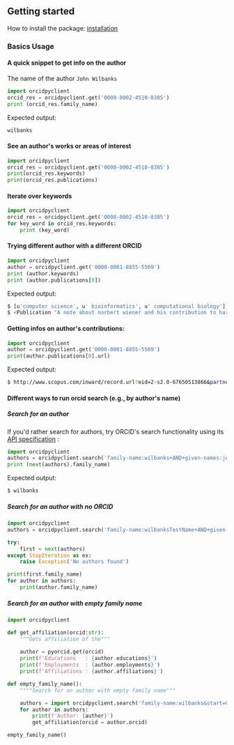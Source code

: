 ## Getting started

How to install the package: [installation](installation.md)

### Basics Usage

#### A quick snippet to get info on the author 

The name of the author ```John Wilbanks```

```python
import orcidpyclient
orcid_res = orcidpyclient.get('0000-0002-4510-0385')
print (orcid_res.family_name)
```

Expected output:
```bash
wilbanks
```

#### See an author's works or areas of interest

```python
import orcidpyclient
orcid_res = orcidpyclient.get('0000-0002-4510-0385')
print(orcid_res.keywords)
print(orcid_res.publications)
```
#### Iterate over keywords

```python
import orcidpyclient
orcid_res = orcidpyclient.get('0000-0002-4510-0385')
for key_word in orcid_res.keywords:
    print (key_word)
```

#### Trying different author with a different ORCID

```python
import orcidpyclient
author = orcidpyclient.get('0000-0001-8855-5569')
print (author.keywords)
print (author.publications[0])
```

Expected output:

```bash
$ [u'computer science', u' bioinformatics', u' computational biology']
$ <Publication "A note about norbert wiener and his contribution to harmonic analysis and tauberian theorems">
```

#### Getting infos on author's contributions:

```python
import orcidpyclient
author = orcidpyclient.get('0000-0001-8855-5569')
print(author.publications[0].url)
````

Expected output:
```bash
$ http://www.scopus.com/inward/record.url?eid=2-s2.0-67650513866&partnerID=MN8TOARS
```

#### Different ways to run orcid search (e.g., by author's name)

##### Search for an author

If you'd rather search for authors, try ORCID's search functionality using its
[API specification](https://members.orcid.org/api/tutorial/search-orcid-registry) :

```python
import orcidpyclient
authors = orcidpyclient.search('family-name:wilbanks+AND+given-names:john')
print (next(authors).family_name)
```
Expected output:
```bash
$ wilbanks
```

##### Search for an author with no ORCID

```python
import orcidpyclient
authors = orcidpyclient.search('family-name:wilbanksTestName+AND+given-names:john')

try:
    first = next(authors)
except StopIteration as ex:
    raise Exception('No authors found')

print(first.family_name)
for author in authors:
    print(author.family_name)
```

##### Search for an author with empty family name

```python
import orcidpyclient

def get_affiliation(orcid:str):
    """Gets affiliation of the"""
    
    author = pyorcid.get(orcid)
    print(f'Educations   : {author.educations}')
    print(f'Employments  : {author.employments}')
    print(f'Affiliations : {author.affiliations}')

def empty_family_name():
    """"Search for an author with empty family name"""

    authors = import orcidpyclient.search('family-name:wilbanks&start=0&rows=3', verbose=False)
    for author in authors:
        print(f'Author: {author}')
        get_affiliation(orcid = author.orcid)

empty_family_name()
```